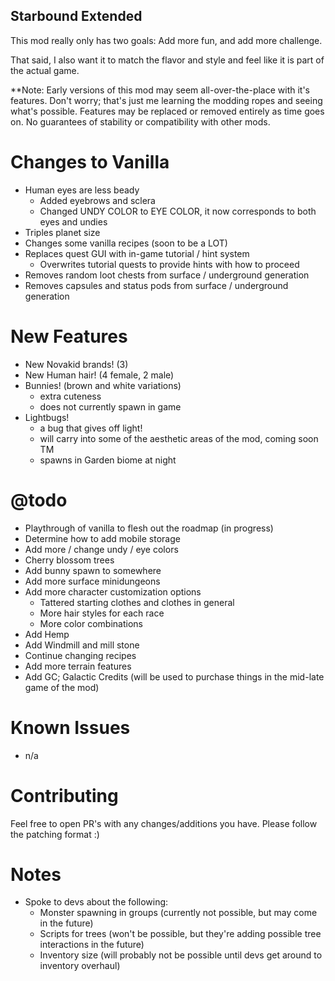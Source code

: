 ## Starbound Extended

This mod really only has two goals: Add more fun, and add more challenge.

That said, I also want it to match the flavor and style and feel like it is part of the actual game.

**Note: Early versions of this mod may seem all-over-the-place with it's features. Don't worry; that's just me learning the modding ropes and seeing what's possible. Features may be replaced or removed entirely as time goes on. No guarantees of stability or compatibility with other mods.

Changes to Vanilla
==================
- Human eyes are less beady
  - Added eyebrows and sclera
  - Changed UNDY COLOR to EYE COLOR, it now corresponds to both eyes and undies
- Triples planet size
- Changes some vanilla recipes (soon to be a LOT)
- Replaces quest GUI with in-game tutorial / hint system
  - Overwrites tutorial quests to provide hints with how to proceed
- Removes random loot chests from surface / underground generation
- Removes capsules and status pods from surface / underground generation

New Features
============
- New Novakid brands! (3)
- New Human hair! (4 female, 2 male)
- Bunnies! (brown and white variations)
  - extra cuteness
  - does not currently spawn in game
- Lightbugs!
  - a bug that gives off light!
  - will carry into some of the aesthetic areas of the mod, coming soon TM
  - spawns in Garden biome at night

@todo
======
- Playthrough of vanilla to flesh out the roadmap (in progress)
- Determine how to add mobile storage
- Add more / change  undy / eye colors
- Cherry blossom trees
- Add bunny spawn to somewhere
- Add more surface minidungeons
- Add more character customization options
  - Tattered starting clothes and clothes in general
  - More hair styles for each race
  - More color combinations
- Add Hemp
- Add Windmill and mill stone
- Continue changing recipes
- Add more terrain features
- Add GC; Galactic Credits (will be used to purchase things in the mid-late game of the mod)

Known Issues
============
- n/a

Contributing
============
Feel free to open PR's with any changes/additions you have. Please follow the patching format :)

Notes
=====
- Spoke to devs about the following:
  - Monster spawning in groups (currently not possible, but may come in the future)
  - Scripts for trees (won't be possible, but they're adding possible tree interactions in the future)
  - Inventory size (will probably not be possible until devs get around to inventory overhaul)
